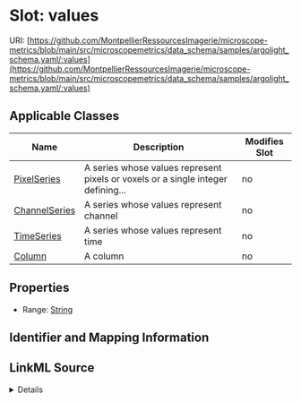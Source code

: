 # Slot: values

URI: [https://github.com/MontpellierRessourcesImagerie/microscope-metrics/blob/main/src/microscopemetrics/data_schema/samples/argolight_schema.yaml/:values](https://github.com/MontpellierRessourcesImagerie/microscope-metrics/blob/main/src/microscopemetrics/data_schema/samples/argolight_schema.yaml/:values)



<!-- no inheritance hierarchy -->




## Applicable Classes

| Name | Description | Modifies Slot |
| --- | --- | --- |
[PixelSeries](PixelSeries.md) | A series whose values represent pixels or voxels or a single integer defining... |  no  |
[ChannelSeries](ChannelSeries.md) | A series whose values represent channel |  no  |
[TimeSeries](TimeSeries.md) | A series whose values represent time |  no  |
[Column](Column.md) | A column |  no  |







## Properties

* Range: [String](String.md)





## Identifier and Mapping Information








## LinkML Source

<details>
```yaml
name: values
alias: values
domain_of:
- PixelSeries
- ChannelSeries
- TimeSeries
- Column
range: string

```
</details>